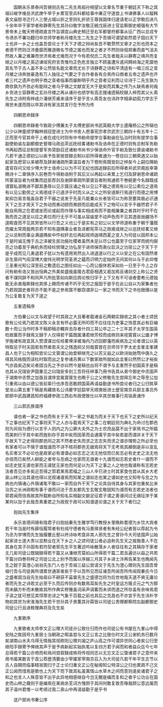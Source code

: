 <!-- { "loadSidebar": true } -->
　　国朝永乐景泰间吾锡倪氏有二先生焉祖孙相望以文章名节重于朝廷天下称之其祖曰峻字维岳洪武庚午举于乡累官至兵科都给事中亷正守道尝上书谏佛事人以儗韩表文庙怒寻迁行人三使占城以折之至则礼折骄王尊我国体归遂请老以正学敎后进凡十余年卒于家学者称静寄先生其孙曰敬字汝敬正綂戊辰进士官监察御史崛强有大节景帝末上敬天修德疏直言忤旨谪宜山典史稍迁至右军都督府都事从征广西以总戎专令诱杀不署功籍归卒京师学者称月楼先生二先生之于吾锡可谓望矣然君子固曰天下士也非一乡之士也盖吾尝论士于天下才德之辩尚矣吾不敢赘然文章才之形也而本之者德不然则泛沛曼靡而雅道微名节德之属也而发之者才不然则徐佪郑重而直气沮夫然故人兼之难兼而世济焉者尤难而况于今有若倪氏二先生者哉夫以静寄之靖共而复继之以月楼之英迈谏垣宪府言责惟均正色危言独立不顾虽遭斥逺间闗岭海之死靡他其名节于古人盖不多让然皆名能文章而尤长于诗静寄之诗和平清适有一唱三叹之音月楼之诗奔放豪逸有万人独往之气要之于古作者各有合焉传曰商者五帝之遗声也齐者三代之遗声也明乎商之音者临事而屡断明乎齐之音者见利而让论诗于二先生孰为商欤孰为齐欤必有能辩之者乌乎锡之文献宜无大于是矣而其集之传乃乆缺焉者何哉乡贡进士容静寄之玄孙月楼之再从诸孙也绩学有高志搜诸遗稿校録入梓而其父乆斋先生之诗附焉梓成介潘继芳甫来请序于是乎言乆斋吾友也讳祚字相承幼孤力学志于用世未遂而隠以卒其诗有家法其言行在予所为传

　　四朝恩命録序

　　四朝恩命録者今致政少傅兼太子太傅吏部尚书武英殿大学士邃庵杨公之所辑也公少以神童绩学翰林弱冠登进士为中书舍人厯事宪宗孝宗武宗三朝四十有五年十二迁而至今官其命于上者在成化时则有中书勑命提学佥事勑谕在弘治时则有提学佥事副使勑谕左副都御史督理马政巡茶巡抚经畧诸勑书及诰命在正德时则有总制军务勑书再起西征总制提督军务奨励召还诸勑书尚书少保诰命升官手勑及致仕褒谕诸勑书凡若干通正德初公以疾予告家居尝録总制以前所得者通为一卷目曰三朝荣遇又以始起家及厯官以来被荐及辞谢诸疏所蒙温旨者为下卷附焉既皆刻之梓矣今上嗣位赐勑遣官存问又给少傅大学士诰命公以为不可无纪也因追録前后所得者并武宗南廵幸第赐诗十二章俱序入前巻而今得勑诰附于其后又以再起以来累上乞归及辞谢恩命诸疏所蒙温旨者为续集而廷臣荐剡及谢辞章疏所蒙褒旨者附焉通若干巻綂更今名録既成谓寳私淑晩进不鄙其愚辱以见示寳庄诵之有以见公不器之德焉有以见公素位之道焉有以见公勤劳之义焉德成于已道济乎时而义从之义之所安道斯行焉道行而德之用博矣抑岂易言哉盖自君子不器之说发于先圣凡能兼众长者皆可以为称至要其极必识通天下之志才周天下之务动而弗动颐而弗颐而后能成天下之物可以言乎不器然君子不能自用用之在君或坐而论或起而作理与事实相成焉而不能相兼兼之者其时乎时不在我而吾之道足以应之素位而行无乎不可虽从容庙堂不动声色而不见其逸驱驰疆场不遑暇食而不见其劳皆所以行吾之义也公于是实有之初公以文学师道称重于朝于藩既而擢太常周旋两京若不知有邉隅事业者及进都宪茶马之政甫成继之以巡抚经畧又继之以总制而事业满邉隅矣中忤权奸去位再起视师遄靖西夏之变入为司徒以固邦本公于是时诚无愧于古之泽被生民功施社稷者虽然未足以尽公也葢至于位冡宰而统均弼亮之功着至于典机务而经纶爕理之功弘至于进师保而表仪启沃之功宻公之于天下于是乎成而见几勇退君子犹以为有遗用焉然出入进退道以行之义以安之在公有固然者非生禀间气闳深博大俊伟光明学究圣贤之藴而识明力定始终无间其何以与于此仰惟三圣重光知公深至前之敷遗后之图任如出一心而公服休若采如处一日至于今上之存问有勑有诰又皆出恒典之外美矣盛哉虽隆古君臣相遇又曷加焉且诸剡交上称公之贤者不谋同辞不和同声凡所批答如向斯应舆论攸归孚于上下又有不可诬者耆耇元德独能无余衷哉斯録也其侈上赐而传诸不朽乎无穷之报固于是乎在此公自以为家集者也乃若观国史者将亦不能不是之参焉寳不敏窃谓非公一家之书而天下之书也旣僣以是为公复敢复为天下道之

　　五峯遗稿序

　　方伯秦公以文与政望于时其政之大且著者载诸金石两朝实録收之其小者士颂民歌有公论焉乃若其文陈义永言有怀必露无所叩而不应往往为吏事之饰意其必有巨编数十而公当作时多不稿即稿亦輙弃去存者什四三耳公卒之二十三年其子太学生国英检故箧而手録焉又録于人仅得若干篇既属潘君继芳校而成帙则来视寳寳以公雄才博学施诸有政宜其入赞谟谋岀任经畧俾泽被海内乃迟回郡藩而疾病及之论者谓公以英特取忌于时夫固若有然者若夫文之残逸抑又何哉寳昔在京师邻于罗太史圭峯圭峯建昌人也于公为相知尝论公文寳谓公始爱柳继充之以苏又益之以欧诗始驰骛中唐久之得其风格旣而读杜时取而出之复参诸苏黄以下数家故所就如此圭峯曰然然公才裕矣气亦昌矣迈矣论者固当先之予亦曰然今是稿也出将不谓予与圭峯然乎初国英手是稿也其从兄瑞安尹国重见之曰瑞安多刻工吾将任梓事乃用书告其从弟今御史中丞国声于湖南中丞赞之加亟且谓序宜属寳寳生也晩于公之父修敬先生尝拜忘年之辱至公加引重焉以齿以德公皆前辈行也序吾恶敢顾国英再请益勤遂书所尝论者归之公归筑草堂龙山第五峯下稿是焉藏故名公讳夔字廷韶举天顺庚辰进士歴官南京兵部主事员外郎郎中武昌建昌知府福建参政江西右布政使致仕以卒其世裔事行具铭表诸作

　　三山郭氏族谱序

　　谱也者一家之书也而有关于天下一家之书曷为而关于天下也天下之史所以纪天下之事也纪天下之事则天下之人亦与载焉天下之事二在朝廷则为典礼为命讨在郡邑则为风俗为德行以言乎人则内之为公卿大夫外之为士农庶品莫不出于家焉书之所载而美刺行乎其中矣而旌别存乎其中矣而因革而会通寓乎其中矣若是而谓非关于天下乎故天下之史得则郡邑同之其不然者史失而求之志志失而求之谱亦理势之所必至也有家者可以不愼于谱哉谱而不详不核将郡邑无据焉将天下无考焉其顚倒是非以变乱名实者又不必论也是故家必有谱谱必如志志之法无他信而已矣志必有史史之法无他亦信而已矣然人鲜能之者夸与忽病之也家而无谱者十九谱而如志若史者什一谱而不如志史犹无谱也家而无谱犹无家也而何足以为天下之事之人之地也哉谱称有志若史法者吾见亦多矣近吾得之郭君某焉君福之三山人辛巳进士时其家食也尝从其乡大老泉山林公治其谱也得以览观诸谱焉而知某之谱如志也某之谱如史也又知夸与忽之为病也内愼诸心外愼诸笔不敢以一家而自外于天下之论其自待其身与其家也重矣比来治苏之长洲政暇有事于谱而问法于吾友都先生玄敬玄敬固知为谱而有志若史法者也郭君闻而信焉故其所载断自所知名实相副文献足征君子谓之善谱间过无锡征序于某某何以加于此哉吾素重君之为政观于政可以知谱遂论谱之关于天下者归之

　　抱拙先生集序

　　永乐宣德间锡有隐君子曰抱拙秦先生雅学笃行教授乡里晩称耆德为乡饮大宾者若干年当是时有薛恒履常者有杜纯守德者有冯善择贤者有朱经公纪者皆以荐起为令为丞为学博而先生独偃蹇丘壑以终诗咏考盘非其人邪先生之曾孙今大司徒国声公始起家进士遂大贵以显勲业在天下乡之人之颂司徒公者必追称先生天之报施善人不在其身在其子孙固有若符契者邪先生平生著述吟咏散落乡人者往往有之其稿存于家者无几矣司徒公既辑録得若干篇又从潘继芳莫如山所得若干篇二君且遍访以益之共若干篇分四巻将梓之司徒公北上别予而属以序越三月其子乡进士泮再告某生也晩闻先生之懿于莫澄心翁翁先生门人也于吾祖三益公尝请文于先生为澄心赠则先生固吾曾祖行吾与司徒眞所谓累世通家者矣于乎以吾所见而征诸吾所闻吾所传闻观秦氏今日之盛者固当自先生始易曰不耕获不菑畬先生之盛德岂将为后世地哉天道不爽无庸论者而先生之诗若文必至于久而后传则亦有数焉耳矣先生之时皇运方隆贞元之气方醇而未醨方朴而未散故其所作典实修雅虽词采声调畧而未讲而道之所存盖有余味焉君子读之犹可想见其惇厚忠谅之气象于百载之前也其后之克昌也不亦宜乎先生讳朴字物初其世为宋淮海先生若干世孙其子景薫其孙霖皆以司徒公贵赠都察院右副都御史司徒公行且进秩赠典将及先生矣

　　九峯歌序

　　九峯歌者太师李文正公赠大司徒孙公致仕归而作也司徒公有书屋在九峯山中得安陆之胜因号九峯居士当朝政之暇盖尝与文正公言之比致仕时文正公谢机务已数月矣湖南山水夫乌得无情哉其视欧阳公赠刘凝之庐山高之作可谓异世同心者矣公归至继阳手録寄予俾继其声于是予病新起实始执笔以复四方君子闻而和者益众迄今七年总得若干篇公亦倚而和焉间尝叙録成帙将传视同志以无忘文正公曁诸君子之意伻来用书属某数言于首公荐歴清要由少宰擢冡宰南京召入为大司徒凡若干年平生志节以古人自期而临事精宻图归于正士论归重文正公在秘阁知公特深公之归也累疏不己文正公闻而惜焉是歌也上为天下而下致其私虽寓情山水草木之间而意则逺矣诸君子之和之也言人人殊意皆不出乎此异地相感继自今岂无覩是编而复和之者乎公功业在国史而山林之趣则于是编焉在某病余芜词方愧厕于其间何敢复致吾喙哉顾公意远属而其子温州君惟一以考绩过我二泉山中再请益勤于是乎书

　　送户部尚书秦公序

